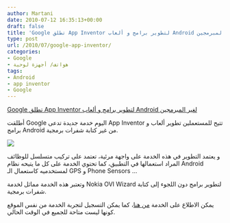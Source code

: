 ```yaml
---
author: Martani
date: 2010-07-12 16:35:13+00:00
draft: false
title: 'Google تطلق App Inventor لتطوير برامج و ألعاب Android لغير المبرمجين  '
type: post
url: /2010/07/google-app-inventor/
categories:
- Google
- هواتف/ أجهزة لوحية
tags:
- Android
- app inventor
- Google
---
```


[Google تطلق App Inventor لتطوير برامج و ألعاب Android لغير المبرمجين](https://www.it-scoop.com/2010/07/google-app-inventor)


أطلقت Google اليوم خدمة جديدة تدعى App Inventor تتيح للمستعملين تطوير ألعاب و برامج Android من غير كتابة شفرات برمجية.


[![](https://www.it-scoop.com/wp-content/uploads/2010/07/screenshotabout1.png)
](https://www.it-scoop.com/wp-content/uploads/2010/07/screenshotabout1.png)




و يعتمد التطوير في هذه الخدمة على واجهة مرئية، تعتمد على تركيب متسلسل للوظائف المراد استعمالها في التطبيق، كما تحتوي الخدمة على كل ما يتيحه نظام Android لمستخدميه كاستعمال الـ GPS و Phone Sensors ...


وتعتبر هذه الخدمة مماثل لخدمة Nokia OVI Wizard لتطوير برامج دون اللجوء إلى كتابة شفرات برمجية.

يمكن الاطلاع على الخدمة [من هنا](http://appinventor.googlelabs.com/about/)، كما يمكن التسجيل لتجربة الخدمة من نفس الموقع كونها ليست متاحة للجميع في الوقت الحالي.
